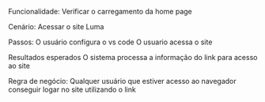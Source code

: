 Funcionalidade: Verificar o carregamento da home page

Cenário: Acessar o site Luma

Passos:
O usuário configura o vs code
O usuario acessa o site


Resultados esperados
O sistema processa a informação do link para acesso ao site

Regra de negócio:
Qualquer usuário que estiver acesso ao navegador conseguir logar no site utilizando o link
